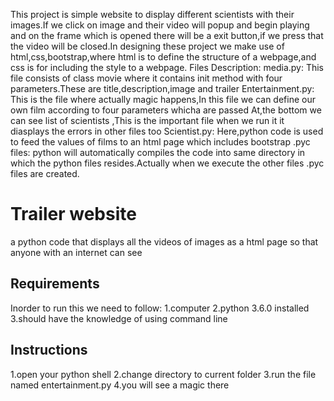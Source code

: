 This project is simple website to display different scientists with their images.If we click on image and their video will popup 
and begin playing and on the frame which is opened there will be a exit button,if we press that the video will be closed.In designing 
these project we make use of html,css,bootstrap,where html is to define the structure of a webpage,and css is for including the style to a webpage.
Files Description:
media.py:
This file consists of class movie where it contains init method with four parameters.These are title,description,image and trailer
Entertainment.py:
This is the file where actually magic happens,In this file we can define our own film according to four parameters whicha are passed
At,the bottom we can see list of scientists ,This is the important file when we run it it diasplays the errors in other files too
Scientist.py:
Here,python code is used to feed the values of films to an html page which includes bootstrap
.pyc files:
python will automatically compiles the code into same directory in which the python files resides.Actually when we execute the other files 
.pyc files are created.
# Trailer website
a python code that displays all the videos of images as a html page so that anyone with an internet can see
## Requirements
Inorder to run this we need to follow:
1.computer
2.python 3.6.0 installed
3.should have the knowledge of using command line
## Instructions
1.open your python shell
2.change directory to current folder
3.run the file named entertainment.py
4.you will see a magic there

